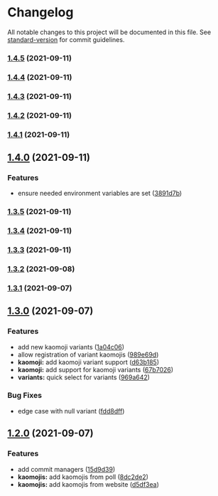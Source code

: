 # Changelog

All notable changes to this project will be documented in this file. See [standard-version](https://github.com/conventional-changelog/standard-version) for commit guidelines.

### [1.4.5](https://github.com/mahyarmirrashed/bot-kaomoji/compare/v1.4.4...v1.4.5) (2021-09-11)

### [1.4.4](https://github.com/mahyarmirrashed/bot-kaomoji/compare/v1.4.3...v1.4.4) (2021-09-11)

### [1.4.3](https://github.com/mahyarmirrashed/bot-kaomoji/compare/v1.4.2...v1.4.3) (2021-09-11)

### [1.4.2](https://github.com/mahyarmirrashed/bot-kaomoji/compare/v1.4.1...v1.4.2) (2021-09-11)

### [1.4.1](https://github.com/mahyarmirrashed/bot-kaomoji/compare/v1.4.0...v1.4.1) (2021-09-11)

## [1.4.0](https://github.com/mahyarmirrashed/bot-kaomoji/compare/v1.3.5...v1.4.0) (2021-09-11)


### Features

* ensure needed environment variables are set ([3891d7b](https://github.com/mahyarmirrashed/bot-kaomoji/commit/3891d7b9ff0d97b23d61e019f1a79b173cf925c5))

### [1.3.5](https://github.com/mahyarmirrashed/bot-kaomoji/compare/v1.3.4...v1.3.5) (2021-09-11)

### [1.3.4](https://github.com/mahyarmirrashed/bot-kaomoji/compare/v1.3.3...v1.3.4) (2021-09-11)

### [1.3.3](https://github.com/mahyarmirrashed/bot-kaomoji/compare/v1.3.2...v1.3.3) (2021-09-11)

### [1.3.2](https://github.com/mahyarmirrashed/bot-kaomoji/compare/v1.3.1...v1.3.2) (2021-09-08)

### [1.3.1](https://github.com/mahyarmirrashed/bot-kaomoji/compare/v1.3.0...v1.3.1) (2021-09-07)

## [1.3.0](https://github.com/mahyarmirrashed/bot-kaomoji/compare/v1.2.0...v1.3.0) (2021-09-07)

### Features

- add new kaomoji variants ([1a04c06](https://github.com/mahyarmirrashed/bot-kaomoji/commit/1a04c06f6a6d4167e95952c3222cd45401e6ed28))
- allow registration of variant kaomojis ([989e69d](https://github.com/mahyarmirrashed/bot-kaomoji/commit/989e69d8c246d1e5261c152e70ea40227ee2ccdb))
- **kaomoji:** add kaomoji variant support ([d63b185](https://github.com/mahyarmirrashed/bot-kaomoji/commit/d63b1855418cce91ed22fe271ac7c9144841283c))
- **kaomoji:** add support for kaomoji variants ([67b7026](https://github.com/mahyarmirrashed/bot-kaomoji/commit/67b7026a7b33c0c3b36f8906788938ade65d454e))
- **variants:** quick select for variants ([969a642](https://github.com/mahyarmirrashed/bot-kaomoji/commit/969a642dddf874bee36c15d6cff9dda048c253e2))

### Bug Fixes

- edge case with null variant ([fdd8dff](https://github.com/mahyarmirrashed/bot-kaomoji/commit/fdd8dff5419b4bfc4b8421becae26c6eb10f97b9))

## [1.2.0](https://github.com/mahyarmirrashed/bot-kaomoji/compare/v1.1.0...v1.2.0) (2021-09-07)

### Features

- add commit managers ([15d9d39](https://github.com/mahyarmirrashed/bot-kaomoji/commit/15d9d39abe5810876726cab31ad1df2d0d88fe12))
- **kaomojis:** add kaomojis from poll ([8dc2de2](https://github.com/mahyarmirrashed/bot-kaomoji/commit/8dc2de2c7878ffd83b3bba08fd208542394f5309))
- **kaomojis:** add kaomojis from website ([d5df3ea](https://github.com/mahyarmirrashed/bot-kaomoji/commit/d5df3ea12f3f030ee35d18a7dcab46844e3c5afc))
